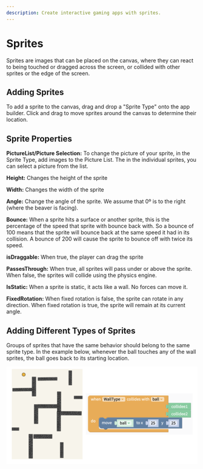 ```yaml
---
description: Create interactive gaming apps with sprites.
---
```


# Sprites

Sprites are images that can be placed on the canvas, where they can react to being touched or dragged across the screen, or collided with other sprites or the edge of the screen.

## Adding Sprites

To add a sprite to the canvas, drag and drop a "Sprite Type" onto the app builder. Click and drag to move sprites around the canvas to determine their location.

## Sprite Properties

**PictureList/Picture Selection:** To change the picture of your sprite, in the Sprite Type, add images to the Picture List. The in the individual sprites, you can select a picture from the list.

**Height:** Changes the height of the sprite

**Width:** Changes the width of the sprite

**Angle:** Change the angle of the sprite. We assume that 0º is to the right \(where the beaver is facing\).

**Bounce:** When a sprite hits a surface or another sprite, this is the percentage of the speed that sprite with bounce back with. So a bounce of 100 means that the sprite will bounce back at the same speed it had in its collision. A bounce of 200 will cause the sprite to bounce off with twice its speed.

**isDraggable:** When true, the player can drag the sprite

**PassesThrough:** When true, all sprites will pass under or above the sprite. When false, the sprites will collide using the physics engine. 

**IsStatic:** When a sprite is static, it acts like a wall. No forces can move it.

**FixedRotation:** When fixed rotation is false, the sprite can rotate in any direction. When fixed rotation is true, the sprite will remain at its current angle.

## Adding Different Types of Sprites

Groups of sprites that have the same behavior should belong to the same sprite type. In the example below, whenever the ball touches any of the wall sprites, the ball goes back to its starting location.

![](.gitbook/assets/screen-shot-2019-09-09-at-7.47.21-am.png)



